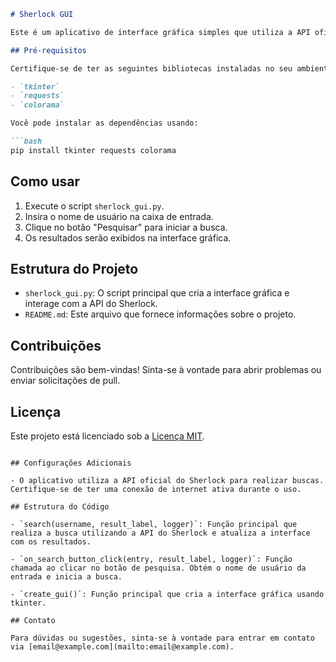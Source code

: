 
```markdown
# Sherlock GUI

Este é um aplicativo de interface gráfica simples que utiliza a API oficial do Sherlock para buscar usuários em redes sociais.

## Pré-requisitos

Certifique-se de ter as seguintes bibliotecas instaladas no seu ambiente Python:

- `tkinter`
- `requests`
- `colorama`

Você pode instalar as dependências usando:

```bash
pip install tkinter requests colorama
```

## Como usar

1. Execute o script `sherlock_gui.py`.
2. Insira o nome de usuário na caixa de entrada.
3. Clique no botão "Pesquisar" para iniciar a busca.
4. Os resultados serão exibidos na interface gráfica.

## Estrutura do Projeto

- `sherlock_gui.py`: O script principal que cria a interface gráfica e interage com a API do Sherlock.
- `README.md`: Este arquivo que fornece informações sobre o projeto.

## Contribuições

Contribuições são bem-vindas! Sinta-se à vontade para abrir problemas ou enviar solicitações de pull.

## Licença

Este projeto está licenciado sob a [Licença MIT](LICENSE).
```

## Configurações Adicionais

- O aplicativo utiliza a API oficial do Sherlock para realizar buscas. Certifique-se de ter uma conexão de internet ativa durante o uso.

## Estrutura do Código

- `search(username, result_label, logger)`: Função principal que realiza a busca utilizando a API do Sherlock e atualiza a interface com os resultados.

- `on_search_button_click(entry, result_label, logger)`: Função chamada ao clicar no botão de pesquisa. Obtém o nome de usuário da entrada e inicia a busca.

- `create_gui()`: Função principal que cria a interface gráfica usando tkinter.

## Contato

Para dúvidas ou sugestões, sinta-se à vontade para entrar em contato via [email@example.com](mailto:email@example.com).

